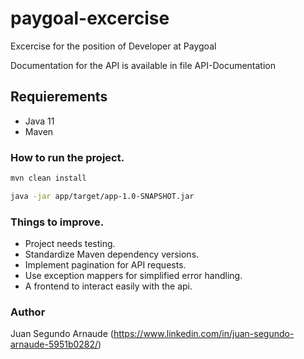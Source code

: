 # paygoal-excercise
 Excercise for the position of Developer at Paygoal

Documentation for the API  is available in file API-Documentation

## Requierements

- Java 11
- Maven

### How to run the project.
```bash
mvn clean install
```
```bash
java -jar app/target/app-1.0-SNAPSHOT.jar
```

### Things to improve.
- Project needs testing.
- Standardize Maven dependency versions.
- Implement pagination for API requests.
- Use exception mappers for simplified error handling.
- A frontend to interact easily with the api.

### Author
Juan Segundo Arnaude (https://www.linkedin.com/in/juan-segundo-arnaude-5951b0282/)